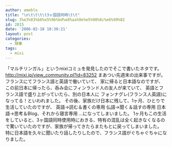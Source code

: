 ```yaml
---
author: ameblo
title: "\n\t\t\t\t3ヶ国語同時\t\t"
slug: 3%e3%83%b6%e5%9b%bd%e8%aa%9e%e5%90%8c%e6%99%82
id: 2815
date: '2006-02-18 10:30:21'
layout: post
categories:
  - 随筆
tags:
  - mixi
---
```


「マルチリンガル」というmixiコミュを発見したのでそこで書いたネタです。 http://mixi.jp/view_community.pl?id=83252 まあつい先週末の出来事ですが。 フランスにてフランス語と英語で働いていて、 家に帰ると日本語なのですが、 この前日本に帰ったら、呑み会にフィンランド人の友人が来ていて、 英語とフランス語で盛り上がっていたら、別の日本人に フォンナグレ(フランス人英語)になってる！といわれました。 その後、家族だけ日本に残して、1ヶ月、ひとりで生活していたのですが、 英語→読む＆書くの専用 仏語→聞く＆話すの専用 日本語→思考＆Blog、それから寝言専用 …になってしまいました。 1ヶ月もこの生活をしていると、3ヶ国語同時使用時におきる、特有の混乱は全く起きなくなるので驚いていたのですが、家族が帰ってきたらまたもとに戻ってしまいました。 特に日本語を久々に聞いたり話したりしたので、フランス語がぐちゃぐちゃになりました。